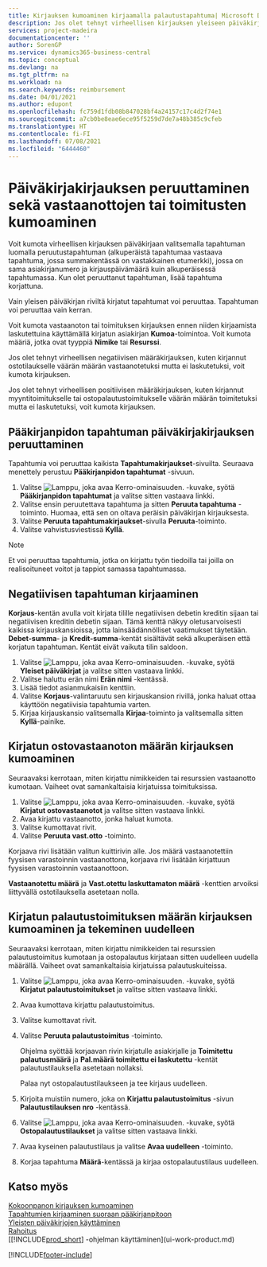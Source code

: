 ```yaml
---
title: Kirjauksen kumoaminen kirjaamalla palautustapahtuma| Microsoft Docs
description: Jos olet tehnyt virheellisen kirjauksen yleiseen päiväkirjaan, Peruuta tapahtuma -toiminnolla kumottu kirjaus luo oikean kirjausketjun.
services: project-madeira
documentationcenter: ''
author: SorenGP
ms.service: dynamics365-business-central
ms.topic: conceptual
ms.devlang: na
ms.tgt_pltfrm: na
ms.workload: na
ms.search.keywords: reimbursement
ms.date: 04/01/2021
ms.author: edupont
ms.openlocfilehash: fc759d1fdb08b847028bf4a24157c17c4d2f74e1
ms.sourcegitcommit: a7cb0be8eae6ece95f5259d7de7a48b385c9cfeb
ms.translationtype: HT
ms.contentlocale: fi-FI
ms.lasthandoff: 07/08/2021
ms.locfileid: "6444460"
---
```

# <a name="reverse-journal-postings-and-undo-receiptsshipments"></a>Päiväkirjakirjauksen peruuttaminen sekä vastaanottojen tai toimitusten kumoaminen
Voit kumota virheellisen kirjauksen päiväkirjaan valitsemalla tapahtuman luomalla peruutustapahtuman (alkuperäistä tapahtumaa vastaava tapahtuma, jossa summakentässä on vastakkainen etumerkki), jossa on sama asiakirjanumero ja kirjauspäivämäärä kuin alkuperäisessä tapahtumassa. Kun olet peruuttanut tapahtuman, lisää tapahtuma korjattuna.

Vain yleisen päiväkirjan riviltä kirjatut tapahtumat voi peruuttaa. Tapahtuman voi peruuttaa vain kerran.

Voit kumota vastaanoton tai toimituksen kirjauksen ennen niiden kirjaamista laskutettuina käyttämällä kirjatun asiakirjan **Kumoa**-toimintoa. Voit kumota määriä, jotka ovat tyyppiä **Nimike** tai **Resurssi**.

Jos olet tehnyt virheellisen negatiivisen määräkirjauksen, kuten kirjannut ostotilaukselle väärän määrän vastaanotetuksi mutta ei laskutetuksi, voit kumota kirjauksen.

Jos olet tehnyt virheellisen positiivisen määräkirjauksen, kuten kirjannut myyntitoimitukselle tai ostopalautustoimitukselle väärän määrän toimitetuksi mutta ei laskutetuksi, voit kumota kirjauksen.   

## <a name="to-reverse-the-journal-posting-of-a-general-ledger-entry"></a>Pääkirjanpidon tapahtuman päiväkirjakirjauksen peruuttaminen
Tapahtumia voi peruuttaa kaikista **Tapahtumakirjaukset**-sivuilta. Seuraava menettely perustuu **Pääkirjanpidon tapahtumat** -sivuun.
1. Valitse ![Lamppu, joka avaa Kerro-ominaisuuden.](media/ui-search/search_small.png "Kerro, mitä haluat tehdä") -kuvake, syötä **Pääkirjanpidon tapahtumat** ja valitse sitten vastaava linkki.
2. Valitse ensin peruutettava tapahtuma ja sitten **Peruuta tapahtuma** -toiminto. Huomaa, että sen on oltava peräisin päiväkirjan kirjauksesta.
3. Valitse **Peruuta tapahtumakirjaukset**-sivulla **Peruuta**-toiminto.
4. Valitse vahvistusviestissä **Kyllä**.

> [!NOTE]
> Et voi peruuttaa tapahtumia, jotka on kirjattu työn tiedoilla tai joilla on realisoituneet voitot ja tappiot samassa tapahtumassa.

## <a name="to-post-a-negative-entry"></a>Negatiivisen tapahtuman kirjaaminen  
**Korjaus**-kentän avulla voit kirjata tilille negatiivisen debetin kreditin sijaan tai negatiivisen kreditin debetin sijaan. Tämä kenttä näkyy oletusarvoisesti kaikissa kirjauskansioissa, jotta lainsäädännölliset vaatimukset täytetään. **Debet-summa**- ja **Kredit-summa**-kentät sisältävät sekä alkuperäisen että korjatun tapahtuman. Kentät eivät vaikuta tilin saldoon.  

1.  Valitse ![Lamppu, joka avaa Kerro-ominaisuuden.](media/ui-search/search_small.png "Kerro, mitä haluat tehdä") -kuvake, syötä **Yleiset päiväkirjat** ja valitse sitten vastaava linkki.  
2.  Valitse haluttu erän nimi **Erän nimi** -kentässä.  
3.  Lisää tiedot asianmukaisiin kenttiin.  
4.  Valitse **Korjaus**-valintaruutu sen kirjauskansion rivillä, jonka haluat ottaa käyttöön negatiivisia tapahtumia varten.  
5.  Kirjaa kirjauskansio valitsemalla **Kirjaa**-toiminto ja valitsemalla sitten **Kyllä**-painike.

## <a name="to-undo-a-quantity-posting-on-a-posted-purchase-receipt"></a>Kirjatun ostovastaanoton määrän kirjauksen kumoaminen  
Seuraavaksi kerrotaan, miten kirjattu nimikkeiden tai resurssien vastaanotto kumotaan. Vaiheet ovat samankaltaisia kirjatuissa toimituksissa.

1.  Valitse ![Lamppu, joka avaa Kerro-ominaisuuden.](media/ui-search/search_small.png "Kerro, mitä haluat tehdä") -kuvake, syötä **Kirjatut ostovastaanotot** ja valitse sitten vastaava linkki.  
2.  Avaa kirjattu vastaanotto, jonka haluat kumota.  
3.  Valitse kumottavat rivit.  
4.  Valitse **Peruuta vast.otto** -toiminto.

Korjaava rivi lisätään valitun kuittirivin alle. Jos määrä vastaanotettiin fyysisen varastoinnin vastaanottona, korjaava rivi lisätään kirjattuun fyysisen varastoinnin vastaanottoon.  

**Vastaanotettu määrä** ja **Vast.otettu laskuttamaton määrä** -kenttien arvoiksi liittyvällä ostotilauksella asetetaan nolla.

## <a name="to-undo-and-then-redo-a-quantity-posting-on-a-posted-return-shipment"></a>Kirjatun palautustoimituksen määrän kirjauksen kumoaminen ja tekeminen uudelleen
Seuraavaksi kerrotaan, miten kirjattu nimikkeiden tai resurssien palautustoimitus kumotaan ja ostopalautus kirjataan sitten uudelleen uudella määrällä. Vaiheet ovat samankaltaisia kirjatuissa palautuskuiteissa.

1.  Valitse ![Lamppu, joka avaa Kerro-ominaisuuden.](media/ui-search/search_small.png "Kerro, mitä haluat tehdä") -kuvake, syötä **Kirjatut palautustoimitukset** ja valitse sitten vastaava linkki.  
2.  Avaa kumottava kirjattu palautustoimitus.
3. Valitse kumottavat rivit.  

4.  Valitse **Peruuta palautustoimitus** -toiminto.  

    Ohjelma syöttää korjaavan rivin kirjatulle asiakirjalle ja **Toimitettu palautusmäärä** ja **Pal.määrä toimitettu ei laskutettu** -kentät palautustilauksella asetetaan nollaksi.  

    Palaa nyt ostopalautustilaukseen ja tee kirjaus uudelleen.  

5.  Kirjoita muistiin numero, joka on **Kirjattu palautustoimitus** -sivun **Palautustilauksen nro** -kentässä.  
6.  Valitse ![Lamppu, joka avaa Kerro-ominaisuuden.](media/ui-search/search_small.png "Kerro, mitä haluat tehdä") -kuvake, syötä **Ostopalautustilaukset** ja valitse sitten vastaava linkki.  
7.  Avaa kyseinen palautustilaus ja valitse **Avaa uudelleen** -toiminto.  
8.  Korjaa tapahtuma **Määrä**-kentässä ja kirjaa ostopalautustilaus uudelleen.  

## <a name="see-also"></a>Katso myös
[Kokoonpanon kirjauksen kumoaminen](assembly-how-to-undo-assembly-posting.md)  
[Tapahtumien kirjaaminen suoraan pääkirjanpitoon](finance-how-post-transactions-directly.md)  
[Yleisten päiväkirjojen käyttäminen](ui-work-general-journals.md)  
[Rahoitus](finance.md)  
[[!INCLUDE[prod_short](includes/prod_short.md)] -ohjelman käyttäminen](ui-work-product.md)  


[!INCLUDE[footer-include](includes/footer-banner.md)]